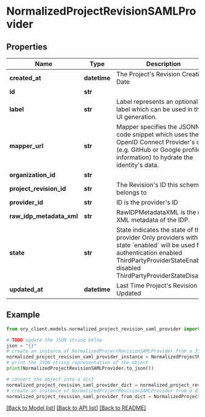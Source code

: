 # NormalizedProjectRevisionSAMLProvider


## Properties

Name | Type | Description | Notes
------------ | ------------- | ------------- | -------------
**created_at** | **datetime** | The Project&#39;s Revision Creation Date | [optional] [readonly] 
**id** | **str** |  | [optional] 
**label** | **str** | Label represents an optional label which can be used in the UI generation. | [optional] 
**mapper_url** | **str** | Mapper specifies the JSONNet code snippet which uses the OpenID Connect Provider&#39;s data (e.g. GitHub or Google profile information) to hydrate the identity&#39;s data. | [optional] 
**organization_id** | **str** |  | [optional] 
**project_revision_id** | **str** | The Revision&#39;s ID this schema belongs to | [optional] 
**provider_id** | **str** | ID is the provider&#39;s ID | [optional] 
**raw_idp_metadata_xml** | **str** | RawIDPMetadataXML is the raw XML metadata of the IDP. | [optional] 
**state** | **str** | State indicates the state of the provider  Only providers with state &#x60;enabled&#x60; will be used for authentication enabled ThirdPartyProviderStateEnabled disabled ThirdPartyProviderStateDisabled | [optional] 
**updated_at** | **datetime** | Last Time Project&#39;s Revision was Updated | [optional] [readonly] 

## Example

```python
from ory_client.models.normalized_project_revision_saml_provider import NormalizedProjectRevisionSAMLProvider

# TODO update the JSON string below
json = "{}"
# create an instance of NormalizedProjectRevisionSAMLProvider from a JSON string
normalized_project_revision_saml_provider_instance = NormalizedProjectRevisionSAMLProvider.from_json(json)
# print the JSON string representation of the object
print(NormalizedProjectRevisionSAMLProvider.to_json())

# convert the object into a dict
normalized_project_revision_saml_provider_dict = normalized_project_revision_saml_provider_instance.to_dict()
# create an instance of NormalizedProjectRevisionSAMLProvider from a dict
normalized_project_revision_saml_provider_from_dict = NormalizedProjectRevisionSAMLProvider.from_dict(normalized_project_revision_saml_provider_dict)
```
[[Back to Model list]](../README.md#documentation-for-models) [[Back to API list]](../README.md#documentation-for-api-endpoints) [[Back to README]](../README.md)


